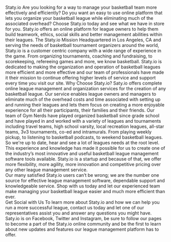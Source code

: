 Staty.io
    Are you looking for a way to manage your basketball team more effectively and efficiently? Do you want an easy to use online platform that lets you organize your basketball league while eliminating much of the associated overhead? Choose Staty.io today and see what we have in store for you. Staty.io offers an online platform for league owners to help them build teamwork, ethics, social skills and better management abilities within their leagues. 
The Staty.io Mission
     Headquartered in Los Angeles, CA and serving the needs of basketball tournament organizers around the world, Staty.io is a customer centric company with a wide range of experience in the game. From organizing tournaments, coaching and fundraising, to scorekeeping, refereeing games and more, we know basketball.
     Staty.io is dedicated to making the organization and operation of basketball leagues more efficient and more effective and our team of professionals have made it their mission to continue offering higher levels of service and support every time you visit our site.
Why Choose Staty.io?
     Saty.io offers complete online league management and organization services for the creation of any basketball league. Our service enables league owners and managers to eliminate much of the overhead costs and time associated with setting up and running their leagues and lets them focus on creating a more enjoyable experience for all their participants, their families and their friends.
     Our team of Gym Nerds have played organized basketball since grade school and have played in and worked with a variety of leagues and tournaments including travel teams, high school varsity, local recreation leagues, all-star teams, 3v3 tournaments, co-ed and intramurals. From playing weekly pickup, to listening to basketball podcasts, to weekend basketball leagues. So we're up to date, hear and see a lot of leagues needs at the root level. 
     This experience and knowledge has made it possible for us to create one of the industry’s most innovative and useful basketball league management software tools available. Staty.io is a startup and because of that, we offer more flexibility, more agility, more innovation and competitive pricing over any other league management service.  
     Our many satisfied Staty.io users can’t be wrong; we are the number one source for effective league management software, dependable support and knowledgeable service. Shop with us today and let our experienced team make managing your basketball league easier and much more efficient than ever.  
Get Social with Us
     To learn more about Staty.io and how we can help you run a more successful league, contact us today and let one of our representatives assist you and answer any questions you might have. 
     Saty.io is on Facebook, Twitter and Instagram, be sure to follow our pages to become a part of the Staty.io online community and be the first to learn about new updates and features our league management platform has to offer.  
